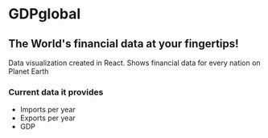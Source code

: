 # GDPglobal


## The World&#39;s financial data at your fingertips!

Data visualization created in React. Shows financial data for every nation on Planet Earth

###  Current data it provides

- Imports per year
- Exports per year
- GDP 


